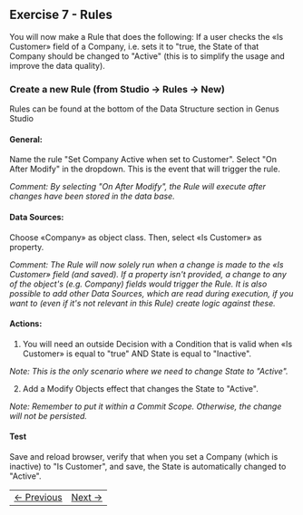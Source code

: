 ## Exercise 7 - Rules
You will now make a Rule that does the following: If a user checks the «Is Customer» field of a Company, i.e. sets it to "true, the State of that Company should be changed to "Active" (this is to simplify the usage and improve the data quality).

### Create a new Rule (from Studio -> Rules -> New)
Rules can be found at the bottom of the Data Structure section in Genus Studio

#### General:
Name the rule "Set Company Active when set to Customer". Select "On After Modify" in the dropdown. This is the event that will trigger the rule.

*Comment: By selecting "On After Modify", the Rule will execute after changes have been stored in the data base.*
#### Data Sources:
Choose «Company» as object class. Then, select «Is Customer» as property.

*Comment: The Rule will now solely run when a change is made to the «Is Customer» field (and saved). If a property isn't provided, a change to any of the object's (e.g. Company) fields would trigger the Rule. It is also possible to add other Data Sources, which are read during execution, if you want to (even if it's not relevant in this Rule) create logic against these.*

#### Actions:
   1. You will need an outside Decision with a Condition that is valid when «Is Customer» is equal to "true" AND State is equal to "Inactive".

  *Note: This is the only scenario where we need to change State to "Active".*

  2. Add a Modify Objects effect that changes the State to "Active".

  *Note: Remember to put it within a Commit Scope. Otherwise, the change will not be persisted.*

#### Test
Save and reload browser, verify that when you set a Company (which is inactive) to "Is Customer", and save, the State is automatically changed to "Active".


<table>
   <tr><td><a href="exercise-07.md"><- Previous</a></td><td align="right"><a href="exercise-09.md">Next -></a></td></tr>
</table>
